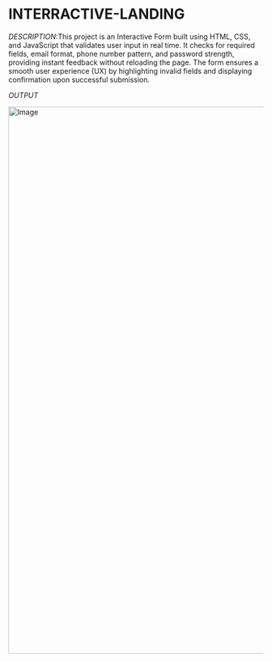 # INTERRACTIVE-LANDING

*DESCRIPTION*:This project is an Interactive Form built using HTML, CSS, and JavaScript that validates user input in real time.
It checks for required fields, email format, phone number pattern, and password strength, providing instant feedback without reloading the page.
The form ensures a smooth user experience (UX) by highlighting invalid fields and displaying confirmation upon successful submission.


*OUTPUT*

<img width="1920" height="1080" alt="Image" src="https://github.com/user-attachments/assets/555979a7-084b-4925-80e4-aa170703d015" />
